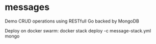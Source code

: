# messages
Demo CRUD operations using RESTfull Go backed by MongoDB

Deploy on docker swarm:
docker stack deploy -c message-stack.yml mongo
